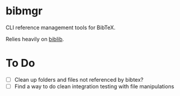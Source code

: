 # bibmgr

CLI reference management tools for BibTeX.

Relies heavily on [biblib](https://github.com/aclements/biblib).

# To Do

- [ ] Clean up folders and files not referenced by bibtex?
- [ ] Find a way to do clean integration testing with file manipulations
